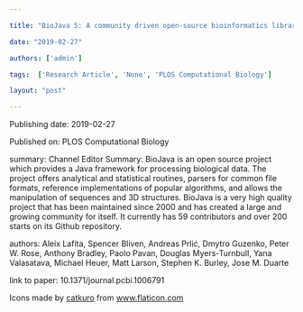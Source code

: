 ---
title: "BioJava 5: A community driven open-source bioinformatics library"
date: "2019-02-27"
authors: ['admin']
tags:  ['Research Article', 'None', 'PLOS Computational Biology']
layout: "post"
---
Publishing date: 2019-02-27

Published on: PLOS Computational Biology

summary: Channel Editor Summary: BioJava is an open source project which provides a Java framework for processing biological data. The project offers analytical and statistical routines, parsers for common file formats, reference implementations of popular algorithms, and allows the manipulation of sequences and 3D structures. BioJava is a very high quality project that has been maintained since 2000 and has created a large and growing community for itself. It currently has 59 contributors and over 200 starts on its Github repository.

authors: Aleix Lafita, Spencer Bliven, Andreas Prlić, Dmytro Guzenko, Peter W. Rose, Anthony Bradley, Paolo Pavan, Douglas Myers-Turnbull, Yana Valasatava, Michael Heuer, Matt Larson, Stephen K. Burley, Jose M. Duarte

link to paper: 10.1371/journal.pcbi.1006791

Icons made by <a href="https://www.flaticon.com/free-icon/bookshelves_3576884" title="catkuro">catkuro</a> from <a href="https://www.flaticon.com/" title="Flaticon"> www.flaticon.com</a>